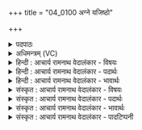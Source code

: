 +++
title = "04_0100 अग्ने यजिष्ठो"

+++
<details><summary>पदपाठः</summary>

अ꣡ग्ने꣢꣯। य꣡जि꣢꣯ष्ठः। अ꣣ध्वरे꣢। दे꣣वा꣢न्। दे꣣वयते꣢। य꣣ज। हो꣡ता꣢꣯। म꣣न्द्रः꣢। वि। रा꣣जसि। अ꣡ति꣢꣯। स्रि꣡धः꣢꣯। १००।
</details>

<details><summary>अधिमन्त्रम् (VC)</summary>

- अग्निः
- विश्वामित्रो गाथिनः
- उष्णिक्
- ऋषभः
- आग्नेयं काण्डम्
</details>

<details><summary>हिन्दी : आचार्य रामनाथ वेदालंकार - विषयः</summary>

अगले मन्त्र में परमेश्वर और आचार्य से प्रार्थना की गई है।
</details>

<details><summary>हिन्दी : आचार्य रामनाथ वेदालंकार - पदार्थः</summary>

पदार्थान्वय -  पदार्थः हे अग्ने! ज्ञानप्रकाशयुक्त परमेश्वर अथवा आचार्य! (यजिष्ठ) अतिशय रूप से जीवन यज्ञ वा अध्ययन-अध्यापन रूप यज्ञ के साधक आप अध्वरे हिंसादिदोष से रहित जीवन-यज्ञ वा अध्ययन-अध्यापन-रूप यज्ञ में (देवयते) दिव्य गुण-कर्म-स्वभावों के अभिलाषी मुझे (देवान्) दिव्य गुण-कर्म-स्वभाव (यज्ञ) प्राप्त कराइए। (होता) विद्या, सदाचार आदि के दाता, (मन्द्रः) आह्लादकारी आप (विराजसि) विशेष रूप से शोभित हो। आप (स्रिधः) हिंसको को अर्थात विद्या के विघातक आलस्य, मद मोह आदि को तथा ब्रह्मचर्य के विघातक काम-क्रोध आदि को (अति) हमसे दूर कर दीजिए।
</details>

<details><summary>हिन्दी : आचार्य रामनाथ वेदालंकार - भावार्थः</summary>

भावार्थ -  भावार्थः जैसे परमेश्वर उपासकों को दिव्य गुण-कर्म-स्वभाव प्रदान करता है और पापों से उन्हें बचाता है, वैसे ही आचार्य शिष्यों को विद्या, सच्चरित्रता और दिव्य गुण-कर्म-स्वभावों की शिक्षा देकर ब्रह्मचर्चय-विघातक तथा विद्या-विघातक दुर्व्यसनों से दूर रक्खे।
</details>

<details><summary>संस्कृत : आचार्य रामनाथ वेदालंकार - विषयः</summary>

अथ परमेश्वर आचार्यश्च प्रार्थ्यते
</details>

<details><summary>संस्कृत : आचार्य रामनाथ वेदालंकार - पदार्थः</summary>

पदार्थान्वय -  हे अग्ने ज्ञानप्रकाश परमेश्वर आचार्य वा! यजिष्ठः अतिशयेन यष्टा जीवनयज्ञस्य अध्ययनाध्यापनयज्ञस्य वा साधकः त्वम्। यजधातोसतृजन्तात् यष्टृशब्दाद अतिशायने इष्ठानि तुरिष्ठेमेयस्सु। अ ६।४।१५४ सति तृलोपः। अध्वरे हिंसादिदोषरहिते जीवनयज्ञे अध्ययनाध्यापनयज्ञे वा देवयते देवान् दिव्यान गुणकर्मस्वभावान् यज प्रापय। यजतिरत्र दानार्थः। होता विद्यासदाचारादीनां दाता मन्द्रः आह्लादकः। मदि स्तुतिमोदमदस्वप्नकान्तिगतिषु सति धातोः। स्फायितञ्चिवञ्चि उ. २।१३ इत्यनेन औणादिकः रक् प्रत्ययः। त्वम् विराजसि विशेषण शोभसे। राजृ दीप्तौ, भ्वादिः परस्मैपदं छान्दसम्। त्वम् स्रिधः हिंसकान्, विद्याविघातकान् आलस्यमदमोहादीन्, ब्रह्मचर्यविघातकान् कामक्रोधादींश्च। स्रेधतिः हिंसाकर्मा छान्दसः। अस्मत्तः अतिगमय। उपस्रगश्रुतेर्योग्यक्रियाध्याहारः॥ अत्र श्लेषालङ्कारः यजि, यज, देवा, देव इत्यत्र च छेकानुप्रासः।
</details>

<details><summary>संस्कृत : आचार्य रामनाथ वेदालंकार - भावार्थः</summary>

भावार्थ -  यथा परमेश्वर उपासकेभ्यों दिव्यगुणकर्मस्वभावान् प्रयच्छति पापेभ्यश्च तान् निवारयति, तथैवाचार्यः शिष्यान् विद्यां, सच्चारित्र्यं, दिव्यगुणकर्मस्वभावंश्च शिक्षयन् ब्रह्मचर्यविघात केभ्यो विद्याविघातकेभ्यश्च दुर्व्यसनेभ्यस्तान् दूरं रक्षेत॥
</details>

<details><summary>संस्कृत : आचार्य रामनाथ वेदालंकार - पादटिप्पनी</summary>

टिप्पनी -   ऋग्वेद ३।१०।७, ऋग्वेदभाष्ये दयानन्दर्षिणा मन्त्रोऽयं विद्वत्पक्षे व्याख्यातः।
</details>